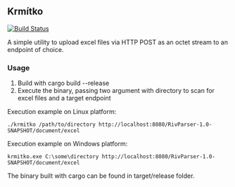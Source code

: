 ## Krmítko
[![Build Status](https://api.travis-ci.org/Pscheidl/krmitko.svg?branch=master)](https://travis-ci.org/Pscheidl/krmitko)

A simple utility to upload excel files via HTTP POST as an octet stream to an endpoint of choice.

### Usage

1. Build with cargo build --release
2. Execute the binary, passing two argument with directory to scan for excel files and a target endpoint

Execution example on Linux platform:

`./krmitko /path/to/directory http://localhost:8080/RivParser-1.0-SNAPSHOT/document/excel`

Execution example on Windows platform:

`krmitko.exe C:\some\directory http://localhost:8080/RivParser-1.0-SNAPSHOT/document/excel`

The binary built with cargo can be found in target/release folder.
